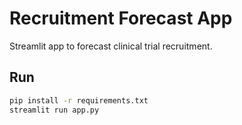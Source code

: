 # Recruitment Forecast App

Streamlit app to forecast clinical trial recruitment.

## Run
```bash
pip install -r requirements.txt
streamlit run app.py
```